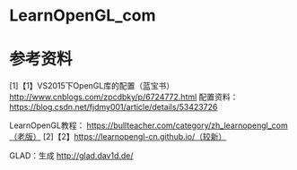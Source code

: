 # LearnOpenGL_com

# 参考资料

[1]【1】VS2015下OpenGL库的配置（蓝宝书）
http://www.cnblogs.com/zpcdbky/p/6724772.html
配置资料：https://blog.csdn.net/fjdmy001/article/details/53423726

LearnOpenGL教程：
https://bullteacher.com/category/zh_learnopengl_com（老版）
[2]【2】https://learnopengl-cn.github.io/（较新）

GLAD：生成
http://glad.dav1d.de/
